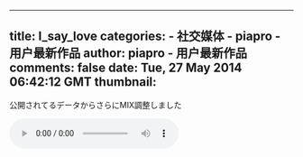 
---
title: I_say_love
categories: 
    - 社交媒体
    - piapro - 用户最新作品
author: piapro - 用户最新作品
comments: false
date: Tue, 27 May 2014 06:42:12 GMT
thumbnail: 
---

<div>   
<p class="cd_dtl_cap">公開されてるデータからさらにMIX調整しました</p><audio src="https://cdn.piapro.jp/mp3_a/nx/nx1uuew0xikc0dco_20140527064212_audition.mp3" controls loop></audio>  
</div>
            